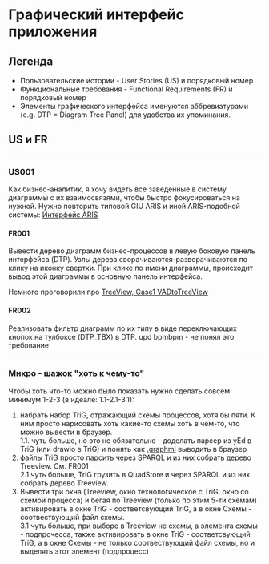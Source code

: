 # Графический интерфейс приложения

## Легенда

- Пользовательские истории - User Stories (US) и порядковый номер
- Функциональные требования - Functional Requirements (FR) и порядковый номер
- Элементы графического интерфейса именуются аббревиатурами (e.g. DTP = Diagram Tree Panel) для удобства их упоминания.

## US и FR
---

### US001
Как бизнес-аналитик, я хочу видеть все заведенные в систему диаграммы с их взаимосвязями, чтобы быстро фокусироваться на нужной.
Нужно повторить типовой GIU ARIS и иной ARIS-подобной системы: [Интерфейс ARIS](https://github.com/bpmbpm/doc/blob/main/Project/SemanticBPM/design/mainGUI.md)

#### FR001
Вывести дерево диаграмм бизнес-процессов в левую боковую панель интерфейса (DTP). Узлы дерева сворачиваются-разворачиваются по клику на иконку свертки. При клике по имени диаграммы, происходит вывод этой диаграммы в основную панель интерфейса.

Немного проговорили про [TreeView, Case1 VADtoTreeView](https://github.com/bpmbpm/doc/blob/main/METAMODEL/SIRIUS/Case1_VADtoTreeView.md)

#### FR002
Реализовать фильтр диаграмм по их типу в виде переключающих кнопок на тулбоксе (DTP_TBX) в DTP.
upd bpmbpm - не понял это требование

---

### Микро - шажок "хоть к чему-то"
Чтобы хоть что-то можно было показать нужно сделать совсем минимум 1-2-3 (в идеале: 1.1-2.1-3.1):
1. набрать набор TriG, отражающий схемы процессов, хотя бы пяти. К ним просто нарисовать хоть какие-то схемы хоть в чем-то, что можно вывести в браузер.  
1.1. чуть больше, но это не обязательно - доделать парсер из yEd в TriG (или drawio в TriG) и понять как [.graphml](https://en.wikipedia.org/wiki/GraphML) выводить в браузер
2. файлы TriG просто парсить через SPARQL и из них собрать дерево Treeview. См. FR001  
2.1 чуть больше, TriG грузить в QuadStore и через SPARQL и из них собрать дерево Treeview.  
3. Вывести три окна (Treeview, окно технологическое с TriG, окно со схемой процесса) и бегая по Treeview (только по этим 5-ти схемам) активировать в окне TriG - соответсвующий TriG, а в окне Схемы - соотвествующий файл схемы.  
3.1 чуть больше, при выборе в Treeview не схемы, а элемента схемы - подпрочесса, также активировать в окне TriG - соответсвующий TriG, а в окне Схемы - не только соотвествующий файл схемы, но и выделять этот элемент (подпроцесс)
    
